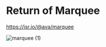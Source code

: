 # Return of Marquee
https://jsr.io/@ava/marquee

![marquee (1)](https://github.com/user-attachments/assets/bec8ef3c-b4dd-4283-bf0d-326c425b7839)
